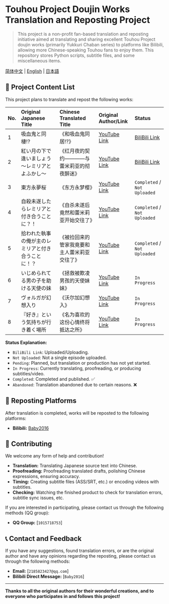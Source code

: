 # Touhou Project Doujin Works Translation and Reposting Project

> This project is a non-profit fan-based translation and reposting initiative aimed at translating and sharing excellent Touhou Project doujin works (primarily Yukkuri Chaban series) to platforms like Bilibili, allowing more Chinese-speaking Touhou fans to enjoy them. This repository stores Python scripts, subtitle files, and some miscellaneous items.

[简体中文](README.md) | [English](README.en.md) | [日本語](README.jpn.md)

## 📜 Project Content List

This project plans to translate and repost the following works:

| No. | Original Japanese Title | Chinese Translated Title | Original Author/Link | Status |
| :--- | :--- | :--- | :--- | :--- |
| 1 | 吸血鬼と同棲⁉ | 《和吸血鬼同居⁉》 | [YouTube Link](https://youtube.com/playlist?list=PL4PMLGSCaH8AF_vC-FcV9DTDU5XPCatxG&si=GWl5UiVDuTpyRH8R) | [BiliBili Link](https://space.bilibili.com/499929312/lists/6267690) |
| 2 | 紅い月の下で逢いましょう ～レミリアとよふかし～ | 《红月夜的契约————与蕾米莉亚的彻夜醉迷》 | [YouTube Link](https://www.youtube.com/playlist?list=PLFU-QWGTBq-4SsfGQuJBNzmvZtTzN3FoJ) | [BiliBili Link](https://space.bilibili.com/499929312/lists/6324095) |
| 3 | 東方永夢桜 | 《东方永梦樱》 | [YouTube Link](https://www.youtube.com/playlist?list=PLmc6eO_qCE4nYR7tYmTsppAF1CTxhcrTP) | `Completed` / `Not Uploaded` |
| 4 | 自殺未遂したらレミリアと付き合うことに？！ | 《自杀未遂后竟然和蕾米莉亚开始交往了》 | [YouTube Link](https://youtube.com/playlist?list=PLwnprYHAfPHaqEZqQFi2nQiPLg5Igo3mT) | `Completed` / `Not Uploaded` |
| 5 | 拾われた執事の俺が主のレミリアと付き合うことに！？ | 《被捡回来的管家我竟要和主人蕾米莉亚交往了》 | [YouTube Link](https://youtube.com/playlist?list=PLuabzLomQRYVdcxxhc8Y47EAzF790gZOz) | `Completed` / `Not Uploaded` |
| 6 | いじめられてる男の子を助ける天使の妹 | 《拯救被欺凌男孩的天使妹妹》 | [YouTube Link](https://youtube.com/playlist?list=PLkONYltbNkGdPwu1CVug0NyOROBUShYqh) | `In Progress` |
| 7 | ヴォルガが幻想入り | 《沃尔加幻想入》 | [YouTube Link](https://youtube.com/playlist?list=PLn5zMpk5-YR-Qzz5RcosD3oA5MbuMk23V) | `In Progress` |
| 8 | 『好き』という気持ちが行き着く場所 | 《名为喜欢的这份心情终将抵达之所》 | [YouTube Link](https://youtube.com/playlist?list=PLkONYltbNkGeSqD-pDcXaWsj7dgJSejz8) | `In Progress` |

**Status Explanation:**
- `BiliBili Link`: Uploaded/Uploading.
- `Not Uploaded`: Not a single episode uploaded.
- `Pending`: Planned, but translation or production has not yet started.
- `In Progress`: Currently translating, proofreading, or producing subtitles/video.
- `Completed`: Completed and published. ✅
- `Abandoned`: Translation abandoned due to certain reasons. ❌

## 🎯 Reposting Platforms

After translation is completed, works will be reposted to the following platforms:

*   **Bilibili:** [Baby2016](https://space.bilibili.com/499929312)

## 🤝 Contributing

We welcome any form of help and contribution!

*   **Translation:** Translating Japanese source text into Chinese.
*   **Proofreading:** Proofreading translated drafts, polishing Chinese expressions, ensuring accuracy.
*   **Timing:** Creating subtitle files (ASS/SRT, etc.) or encoding videos with subtitles.
*   **Checking:** Watching the finished product to check for translation errors, subtitle sync issues, etc.

If you are interested in participating, please contact us through the following methods (QQ group):

*   **QQ Group:** [`1015718753`]

## 📞 Contact and Feedback

If you have any suggestions, found translation errors, or are the original author and have any opinions regarding the reposting, please contact us through the following methods:

*   **Email:** [`2185823427@qq.com`]
*   **Bilibili Direct Message:** [`Baby2016`]

---

**Thanks to all the original authors for their wonderful creations, and to everyone who participates in and follows this project!**